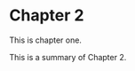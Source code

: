 <!--use_layout:_custom_layout.html.erb-->

<!--describe_model
{
  "type": "::Chapter",
  "id":   2,
  "name": "Chapter 2",
  "foo":  23.2,
  "bar":  1234,
  "book_id": 1
}
-->

# Chapter 2

This is chapter one.

<!--describe_model_attribute: summary-->

This is a summary of Chapter 2.

<!--end_describe_model_attribute-->

<!--end_describe_model-->

<!-- page_break -->